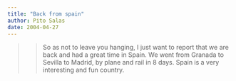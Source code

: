 ```yaml
---
title: "Back from spain"
author: Pito Salas
date: 2004-04-27
---
```



>>

>> So as not to leave you hanging, I just want to report that we are back and
had a great time in Spain. We went from Granada to Sevilla to Madrid, by plane
and rail in 8 days. Spain is a very interesting and fun country.


